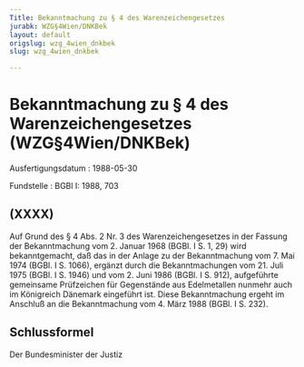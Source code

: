 ```yaml
---
Title: Bekanntmachung zu § 4 des Warenzeichengesetzes
jurabk: WZG§4Wien/DNKBek
layout: default
origslug: wzg_4wien_dnkbek
slug: wzg_4wien_dnkbek

---
```


# Bekanntmachung zu § 4 des Warenzeichengesetzes (WZG§4Wien/DNKBek)

Ausfertigungsdatum
:   1988-05-30

Fundstelle
:   BGBl I: 1988, 703

## (XXXX)

Auf Grund des § 4 Abs. 2 Nr. 3 des Warenzeichengesetzes in der Fassung
der Bekanntmachung vom 2. Januar 1968 (BGBl. I S. 1, 29) wird
bekanntgemacht, daß das in der Anlage zu der Bekanntmachung vom 7. Mai
1974 (BGBl. I S. 1066), ergänzt durch die Bekanntmachungen vom 21.
Juli 1975 (BGBl. I S. 1946) und vom 2. Juni 1986 (BGBl. I S. 912),
aufgeführte gemeinsame Prüfzeichen für Gegenstände aus Edelmetallen
nunmehr auch im Königreich Dänemark eingeführt ist.
Diese Bekanntmachung ergeht im Anschluß an die Bekanntmachung vom 4.
März 1988 (BGBl. I S. 232).

## Schlussformel

Der Bundesminister der Justiz

